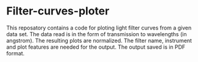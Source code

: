 # Filter-curves-ploter
This reposatory contains a code for ploting light filter curves from a given data set.
The data read is in the form of transmission to wavelengths (in angstrom). The resulting plots are normalized.
The filter name, instrument and plot features are needed for the output.
The output saved is in PDF format.
